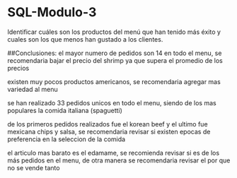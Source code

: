 # SQL-Modulo-3
Identificar cuáles son los productos del menú que han tenido más éxito y cuales son los que
 menos han gustado a los clientes.
 
##Conclusiones:
el mayor numero de pedidos son 14 en todo el menu, se recomendaria bajar el precio del shrimp ya que supera el promedio de los precios

existen muy pocos productos americanos, se recomendaria agregar mas variedad al menu

se han realizado 33 pedidos unicos en todo el menu, siendo de los mas populares la comida italiana (spaguetti)

de los primeros pedidos realizados fue el korean beef y el ultimo fue mexicana chips y salsa, se recomendaria revisar si existen epocas de preferencia en la seleccion de la comida

el articulo mas barato es el edamame, se recomienda revisar si es de los más pedidos en el menu, de otra manera se recomendaria revisar el por que no se vende tanto
